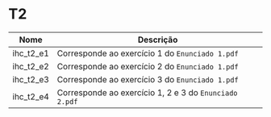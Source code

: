 # T2

|Nome | Descrição |
|-----|-----------|
|ihc_t2_e1|Corresponde ao exercício 1 do `Enunciado 1.pdf`|
|ihc_t2_e2|Corresponde ao exercício 2 do `Enunciado 1.pdf`|
|ihc_t2_e3|Corresponde ao exercício 3 do `Enunciado 1.pdf`|
|ihc_t2_e4|Corresponde ao exercício 1, 2 e 3 do `Enunciado 2.pdf`|
